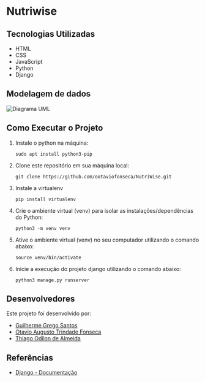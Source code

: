 # Nutriwise



## Tecnologias Utilizadas

- HTML
- CSS
- JavaScript
- Python
- Django


## Modelagem de dados

![Diagrama UML]()

## Como Executar o Projeto

1. Instale o python na máquina:

       sudo apt install python3-pip


2. Clone este repositório em sua máquina local:

       git clone https://github.com/ootaviofonseca/NutriWise.git


2. Instale a virtualenv 

       pip install virtualenv


3. Crie o ambiente virtual (venv) para isolar as instalações/dependências do Python:

       python3 -m venv venv


4. Ative o ambiente virtual (venv) no seu computador utilizando o comando abaixo:

       source venv/bin/activate

5. Inicie a execução do projeto django utilizando o comando abaixo:

       python3 manage.py runserver
 

## Desenvolvedores

Este projeto foi desenvolvido por:

- [Guilherme Grego Santos](https://github.com/GregoSX)
- [Otavio Augusto Trindade Fonseca](https://github.com/ootaviofonseca)
- [Thiago Odilon de Almeida](https://github.com/Luiziki)

## Referências

- [Django - Documentação](https://docs.djangoproject.com/en/5.0/)